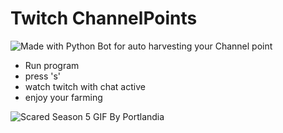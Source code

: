 # Twitch ChannelPoints
![Made with Python](http://ForTheBadge.com/images/badges/made-with-python.svg)
Bot for auto harvesting your Channel point

- Run program 
- press 's' 
- watch twitch with chat active 
- enjoy your farming

![Scared Season 5 GIF By Portlandia](https://media2.giphy.com/media/l4EpcQPHyG4psodJ6/giphy.gif?cid=ecf05e47qjolttzmf8d1jm3k6eoxllwiu05gxy1mzqdkm3cp&rid=giphy.gif&ct=g)